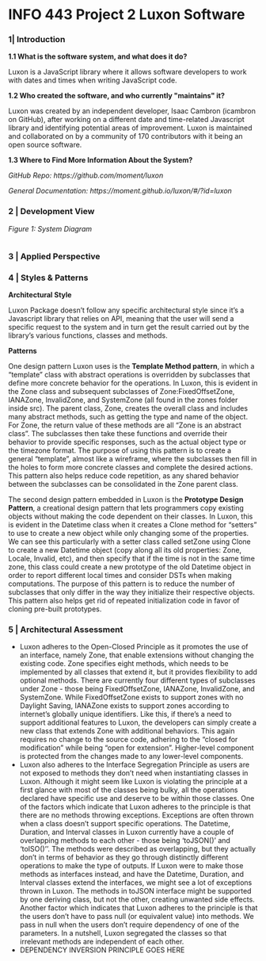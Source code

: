 # INFO 443 Project 2 Luxon Software 

### 1| Introduction 
<p><strong> 1.1 What is the software system, and what does it do? </strong></p>
<p>Luxon is a JavaScript library where it allows software developers to work with dates and times when writing JavaScript code.</p>

<p><strong> 1.2 Who created the software, and who currently "maintains" it? </strong></p>
<p>Luxon was created by an independent developer, Isaac Cambron (icambron on GitHub), after working on a different date and time-related Javascript library and identifying potential areas of improvement. Luxon is maintained and collaborated on by a community of 170 contributors with it being an open source software.</p>

<p><strong> 1.3 Where to Find More Information About the System? </p></strong>
<p><em> GitHub Repo: https://github.com/moment/luxon </p></em>
<p><em> General Documentation: https://moment.github.io/luxon/#/?id=luxon </p></em>


### 2 | Development View
<p><em> Figure 1: System Diagram </em></p>

<img src="">


### 3 | Applied Perspective


### 4 | Styles & Patterns
<p><strong>Architectural Style</strong></p>
Luxon Package doesn’t follow any specific architectural style since it’s a Javascript library that relies on API, meaning that the user will send a specific request to the system and in turn get the result carried out by the library’s various functions, classes and methods. 

<p><strong>Patterns</strong></p>
<p>One design pattern Luxon uses is the <strong>Template Method pattern</strong>, in which a “template” class with abstract operations is overridden by subclasses that define more concrete behavior for the operations. In Luxon, this is evident in the Zone class and subsequent subclasses of Zone:FixedOffsetZone, IANAZone, InvalidZone, and SystemZone (all found in the zones folder inside src). The parent class, Zone, creates the overall class and includes many abstract methods, such as getting the type and name of the object. For Zone, the return value of these methods are all “Zone is an abstract class”. The subclasses then take these functions and override their behavior to provide specific responses, such as the actual object type or the timezone format. The purpose of using this pattern is to create a general “template”, almost like a wireframe, where the subclasses then fill in the holes to form more concrete classes and complete the desired actions. This pattern also helps reduce code repetition, as any shared behavior between the subclasses can be consolidated in the Zone parent class.
</p>
<p> The second design pattern embedded in Luxon is the <strong>Prototype Design Pattern</strong>, a creational design pattern that lets programmers copy existing objects without making the code dependent on their classes. In Luxon, this is evident in the Datetime class when it creates a Clone method for “setters” to use to create a new object while only changing some of the properties. We can see this particularly with a setter class called setZone using Clone to create a new Datetime object (copy along all its old properties: Zone, Locale, Invalid, etc), and then specify that if the time is not in the same time zone, this class could create a new prototype of the old Datetime object in order to report different local times and consider DSTs when making computations. The purpose of this pattern is to reduce the number of subclasses that only differ in the way they initialize their respective objects. This pattern also helps get rid of repeated initialization code in favor of cloning pre-built prototypes. 
</p>


### 5 | Architectural Assessment 
<ul>
  <li> Luxon adheres to the Open-Closed Principle as it promotes the use of an interface, namely Zone, that enable extensions without changing the existing code. Zone specifies eight methods, which needs to be implemented by all classes that extend it, but it provides flexibility to add optional methods. There are currently four different types of subclasses under Zone - those being FixedOffsetZone, IANAZone, InvalidZone, and SystemZone. While FixedOffsetZone exists to support zones with no Daylight Saving, IANAZone exists to support zones according to internet’s globally unique identifiers. Like this, if there’s a need to support additional features to Luxon, the developers can simply create a new class that extends Zone with additional behaviors. This again requires no change to the source code, adhering to the “closed for modification” while being “open for extension”. Higher-level component is protected from the changes made to any lower-level components. </li>
  <li> Luxon also adheres to the Interface Segregation Principle as users are not exposed to methods they don’t need when instantiating classes in Luxon. Although it might seem like Luxon is violating the principle at a first glance with most of the classes being bulky, all the operations declared have specific use and deserve to be within those classes. One of the factors which indicate that Luxon adheres to the principle is that there are no methods throwing exceptions. Exceptions are often thrown when a class doesn’t support specific operations. The Datetime, Duration, and Interval classes in Luxon currently have a couple of overlapping methods to each other - those being ‘toJSON()’ and ‘toISO()’’. The methods were described as overlapping, but they actually don’t in terms of behavior as they go through distinctly different operations to make the type of outputs. If Luxon were to make those methods as interfaces instead, and have the Datetime, Duration, and Interval classes extend the interfaces, we might see a lot of exceptions thrown in Luxon. The methods in toJSON interface might be supported by one deriving class, but not the other, creating unwanted side effects. Another factor which indicates that Luxon adheres to the principle is that the users don’t have to pass null (or equivalent value) into methods. We pass in null when the users don’t require dependency of one of the parameters. In a nutshell, Luxon segregated the classes so that irrelevant methods are independent of each other. </li>
  <li> DEPENDENCY INVERSION PRINCIPLE GOES HERE</li>
</ul>  